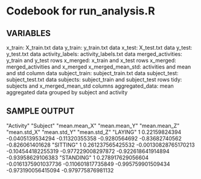Codebook for run_analysis.R
===========================

VARIABLES
--------
x_train:            X_train.txt data
y_train:            y_train.txt data
x_test:             X_test.txt data
y_test:             y_test.txt data
activity_labels:    activity_labels.txt data
merged_activities:  y_train and y_test rows
x_merged:           x_train and x_test rows
x_merged:           merged_activities and x_merged
x_merged_mean_std:  activities and mean and std column data
subject_train:      subject_train.txt data
subject_test:       subject_test.txt data
subjects:           subject_train and subject_test rows
tidy:               subjects and x_merged_mean_std columns
aggregated_data:    mean aggregated data grouped by subject and activity

SAMPLE OUTPUT
-------------

"Activity" "Subject" "mean.mean_X" "mean.mean_Y" "mean.mean_Z" "mean.std_X" "mean.std_Y" "mean.std_Z"
"LAYING" 1 0.22159824394 -0.0405139534294 -0.11320355358 -0.9280564692 -0.83682740562 -0.826061401628
"SITTING" 1 0.261237565425532 -0.00130828765170213 -0.104544182255319 -0.977229008297872 -0.922618641914894 -0.93958629106383
"STANDING" 1 0.278917629056604 -0.0161375901037736 -0.110601817735849 -0.995759901509434 -0.973190056415094 -0.979775876981132


